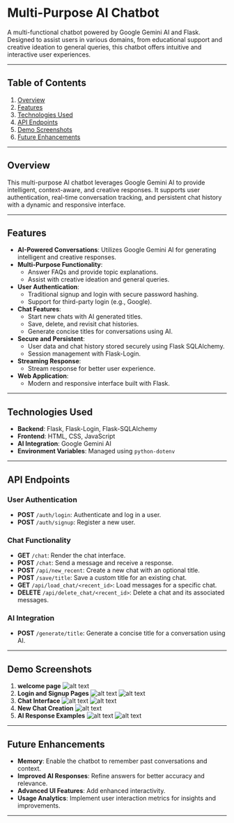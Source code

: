 # Multi-Purpose AI Chatbot

A multi-functional chatbot powered by Google Gemini AI and Flask. Designed to assist users in various domains, from educational support and creative ideation to general queries, this chatbot offers intuitive and interactive user experiences.

---

## Table of Contents

1. [Overview](#overview)
2. [Features](#features)
3. [Technologies Used](#technologies-used)
4. [API Endpoints](#api-endpoints)
5. [Demo Screenshots](#demo-screenshots)
6. [Future Enhancements](#future-enhancements)

---

## Overview

This multi-purpose AI chatbot leverages Google Gemini AI to provide intelligent, context-aware, and creative responses. It supports user authentication, real-time conversation tracking, and persistent chat history with a dynamic and responsive interface.

---

## Features

- **AI-Powered Conversations**: Utilizes Google Gemini AI for generating intelligent and creative responses.
- **Multi-Purpose Functionality**:
  - Answer FAQs and provide topic explanations.
  - Assist with creative ideation and general queries.
- **User Authentication**:
  - Traditional signup and login with secure password hashing.
  - Support for third-party login (e.g., Google).
- **Chat Features**:
  - Start new chats with AI generated titles.
  - Save, delete, and revisit chat histories.
  - Generate concise titles for conversations using AI.
- **Secure and Persistent**:
  - User data and chat history stored securely using Flask SQLAlchemy.
  - Session management with Flask-Login.
- **Streaming Response**:
  - Stream response for better user experience.
- **Web Application**:
  - Modern and responsive interface built with Flask.

---

## Technologies Used

- **Backend**: Flask, Flask-Login, Flask-SQLAlchemy
- **Frontend**: HTML, CSS, JavaScript
- **AI Integration**: Google Gemini AI
- **Environment Variables**: Managed using `python-dotenv`

---

## API Endpoints

### User Authentication

- **POST** `/auth/login`: Authenticate and log in a user.
- **POST** `/auth/signup`: Register a new user.

### Chat Functionality

- **GET** `/chat`: Render the chat interface.
- **POST** `/chat`: Send a message and receive a response.
- **POST** `/api/new_recent`: Create a new chat with an optional title.
- **POST** `/save/title`: Save a custom title for an existing chat.
- **GET** `/api/load_chat/<recent_id>`: Load messages for a specific chat.
- **DELETE** `/api/delete_chat/<recent_id>`: Delete a chat and its associated messages.

### AI Integration

- **POST** `/generate/title`: Generate a concise title for a conversation using AI.

---

## Demo Screenshots

1. **welcome page**
   ![alt text](<chatbot/static/images/Welcome page.png>)
2. **Login and Signup Pages**
   ![alt text](chatbot/static/images/Login.png)
   ![alt text](chatbot/static/images/signup.png)
3. **Chat Interface**
   ![alt text](<chatbot/static/images/Loading chat.png>)
   ![alt text](<chatbot/static/images/Real-time streaming.png>)
4. **New Chat Creation**
   ![alt text](<chatbot/static/images/Starting new chat.png>)
5. **AI Response Examples**
   ![alt text](<chatbot/static/images/Code highlightning and text mark down.png>)
   ![alt text](chatbot/static/images/image.png)

---

## Future Enhancements

- **Memory**: Enable the chatbot to remember past conversations and context.
- **Improved AI Responses**: Refine answers for better accuracy and relevance.
- **Advanced UI Features**: Add enhanced interactivity.
- **Usage Analytics**: Implement user interaction metrics for insights and improvements.

---
